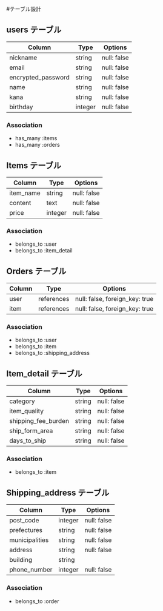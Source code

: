 #テーブル設計

## users テーブル

| Column             | Type    | Options     |
| ------------------ | ------- | ----------- |
| nickname           | string  | null: false |
| email              | string  | null: false |
| encrypted_password | string  | null: false |
| name               | string  | null: false |
| kana               | string  | null: false |
| birthday           | integer | null: false |

### Association

- has_many :items
- has_many :orders

## Items テーブル

| Column    | Type    | Options     |
| --------- | ------- | ----------- |
| item_name | string  | null: false |
| content   | text    | null: false |
| price     | integer | null: false |

### Association

- belongs_to :user
- belongs_to :item_detail

## Orders テーブル

| Column | Type       | Options    |
| ------ | ---------- | ---------- |
| user   | references | null: false, foreign_key: true |
| item   | references | null: false, foreign_key: true |

### Association

- belongs_to :user
- belongs_to :item
- belongs_to :shipping_address

## Item_detail テーブル

| Column              | Type   | Options     |
| ------------------- | ------ | ----------- |
| category            | string | null: false |
| item_quality        | string | null: false |
| shipping_fee_burden | string | null: false |
| ship_form_area      | string | null: false |
| days_to_ship        | string | null: false |

### Association

- belongs_to :item

## Shipping_address テーブル

| Column         | Type    | Options     |
| -------------- | ------- | ----------- |
| post_code      | integer | null: false |
| prefectures    | string  | null: false |
| municipalities | string  | null: false |
| address        | string  | null: false |
| building       | string  |             |
| phone_number   | integer | null: false |

### Association

- belongs_to :order